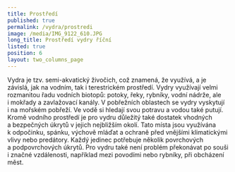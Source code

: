 ```yaml
---
title: Prostředí
published: true
permalink: /vydra/prostredi
image: /media/IMG_9122_610.JPG
long_title: Prostředí vydry říční
listed: true
position: 6
layout: two_columns_page
---
```

Vydra je tzv. semi-akvatický živočich, což znamená, že využívá, a je
závislá, jak na vodním, tak i terestrickém prostředí. Vydry využívají
velmi rozmanitou řadu vodních biotopů: potoky, řeky, rybníky, vodní
nádrže, ale i mokřady a zavlažovací kanály. V pobřežních oblastech se
vydry vyskytují i na mořském pobřeží. Ve vodě si hledají svou potravu
a vodou také putují. Kromě vodního prostředí je pro vydru důležitý také
dostatek vhodných a bezpečných úkrytů v jejich nejbližším okolí. Tato
místa jsou využívána k odpočinku, spánku, výchově mláďat a ochraně před
vnějšími klimatickými vlivy nebo predátory. Každý jedinec potřebuje
několik povrchových a podpovrchových úkrytů. Pro vydru také není problém
překonávat po souši i značné vzdálenosti, například mezi povodími nebo
rybníky, při obcházení měst.
